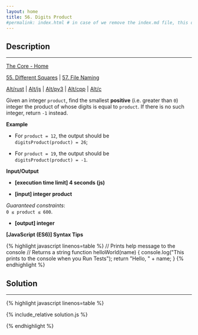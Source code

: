 ```yaml
---
layout: home
title: 56. Digits Product
#permalink: index.html # in case of we remove the index.md file, this doc will be the index page
---
```


<div class="row">
<div class="columnStmt" markdown="1">

## Description
------

[The Core - Home](../../code-signal-arcade-thecore/README.html)

[55. Different Squares](../55_differentSquares/README.html) | [57. File Naming](../57_fileNaming/README.md)

[Alt/rust](./Alt_rust/README.md) | [Alt/js](./Alt_js/README.html) | [Alt/py3](./Alt_py3/README.md) | [Alt/cpp](./Alt_cpp/README.md) | [Alt/c](./Alt_c/README.md)

Given an integer <code>product</code>, find the smallest **positive** (i.e. greater than <code>0</code>) integer the product of whose digits is equal to <code>product</code>. If there is no such integer, return <code>-1</code> instead.


**Example**

* For <code>product = 12</code>, the output should be  
<code>digitsProduct(product) = 26</code>;

* For <code>product = 19</code>, the output should be  
<code>digitsProduct(product) = -1</code>.


**Input/Output**

* **[execution time limit] 4 seconds (js)**

* **[input] integer product**

*Guaranteed constraints*:  
<code>0 ≤ product ≤ 600</code>.


* **[output] integer**


**[JavaScript (ES6)] Syntax Tips**

{% highlight javascript linenos=table %}
// Prints help message to the console
// Returns a string
function helloWorld(name) {
    console.log("This prints to the console when you Run Tests");
    return "Hello, " + name;
}
{% endhighlight %}

</div>
<div class="columnSol" markdown="1">

## Solution
------

{% highlight javascript linenos=table %}

{% include_relative solution.js %}

{% endhighlight %}

</div>
</div>